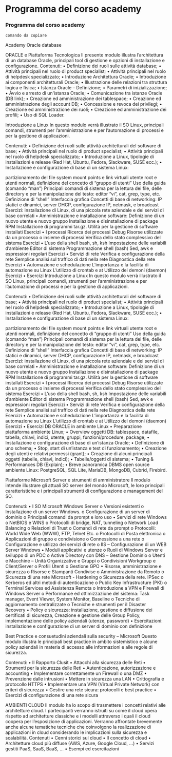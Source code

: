 
# Programma del corso academy 
### Programma del corso academy 


```
comando da copiare 
```





Academy Oracle database

ORACLE e Piattaforma Tecnologica Il presente modulo illustra l’architettura di un database Oracle, principali tool di gestione e opzioni di installazione e configurazione. Contenuti: • Definizione dei ruoli sulle attività database; • Attività principali nel ruolo di product specialist; • Attività principali nel ruolo di helpdesk specializzato; • Introduzione Architettura Oracle; • Introduzione ai componenti architetturali Oracle; • Illustrazione delle relazioni tra struttura logica e fisica; • Istanza Oracle – Definizione; • Parametri di inizializzazione; • Avvio e arresto di un'istanza Oracle; • Comunicazione tra istanze Oracle (DB link); • Creazione ed amministrazione dei tablespace; • Creazione ed amministrazione degli account DB; • Concessione e revoca dei privilegi; • Creazione ed amministrazione dei ruoli; • Creazione ed amministrazione dei profili; • Uso di SQL Loader.

Introduzione a Linux In questo modulo verrà illustrato il SO Linux, principali comandi, strumenti per l’amministrazione e per l’automazione di processi e per la gestione di applicazioni.

Contenuti: • Definizione dei ruoli sulle attività architetturali del software di base; • Attività principali nel ruolo di product specialist; • Attività principali nel ruolo di helpdesk specializzato; • Introduzione a Linux, tipologie di installazioni e release (Red Hat, Ubuntu, Fedora, Slackware, SUSE ecc.); • Installazione e configurazione di base di un sistema Linux:

partizionamento del file system
mount points e link virtuali
utente root e utenti normali, definizione del concetto di “gruppo di utenti”
Uso della guida (comando “man”)
Principali comandi di sistema per la lettura dei file, delle directory e per la manipolazione del testo: editor “vi”, cat, grep, type, etc.
Definizione di “shell”
Interfaccia grafica
Concetti di base di networking: IP statici e dinamici, server DHCP, configurazione IP, netmask, e broadcast
Esercizi: installazione di Linux, di una piccola rete aziendale e dei servizi di base correlati • Amministrazione e installazione software:
Definizione di un nuovo utente e nuovo gruppo
Installazione e disinstallazione di package RPM
Installazione di programmi tar.gz.
Utilità per la gestione di software installati
Esercizi • I processi
Ricerca dei processi
Debug
Risorse utilizzate da un processo o insieme di processi
Verifica dello stato complessivo del sistema
Esercizi • L’uso della shell bash, sh, ksh
Impostazione delle variabili d’ambiente
Editor di sistema
Programmazione shell (bash)
Sed, awk e espressioni regolari
Esercizi • Servizi di rete
Verifica e configurazione della rete
Semplice analisi sul traffico di dati nella rete
Diagnostica della rete
Esercizi • Automazione e schedulazione
L’importanza e la facilita di automazione su Linux
L’utilizzo di crontab e at
Utilizzo dei demoni (daemon)
Esercizi • Esercizi
Introduzione a Linux In questo modulo verrà illustrato il SO Linux, principali comandi, strumenti per l’amministrazione e per l’automazione di processi e per la gestione di applicazioni.

Contenuti: • Definizione dei ruoli sulle attività architetturali del software di base; • Attività principali nel ruolo di product specialist; • Attività principali nel ruolo di helpdesk specializzato; • Introduzione a Linux, tipologie di installazioni e release (Red Hat, Ubuntu, Fedora, Slackware, SUSE ecc.); • Installazione e configurazione di base di un sistema Linux:

partizionamento del file system
mount points e link virtuali
utente root e utenti normali, definizione del concetto di “gruppo di utenti”
Uso della guida (comando “man”)
Principali comandi di sistema per la lettura dei file, delle directory e per la manipolazione del testo: editor “vi”, cat, grep, type, etc.
Definizione di “shell”
Interfaccia grafica
Concetti di base di networking: IP statici e dinamici, server DHCP, configurazione IP, netmask, e broadcast
Esercizi: installazione di Linux, di una piccola rete aziendale e dei servizi di base correlati • Amministrazione e installazione software:
Definizione di un nuovo utente e nuovo gruppo
Installazione e disinstallazione di package RPM
Installazione di programmi tar.gz.
Utilità per la gestione di software installati
Esercizi • I processi
Ricerca dei processi
Debug
Risorse utilizzate da un processo o insieme di processi
Verifica dello stato complessivo del sistema
Esercizi • L’uso della shell bash, sh, ksh
Impostazione delle variabili d’ambiente
Editor di sistema
Programmazione shell (bash)
Sed, awk e espressioni regolari
Esercizi • Servizi di rete
Verifica e configurazione della rete
Semplice analisi sul traffico di dati nella rete
Diagnostica della rete
Esercizi • Automazione e schedulazione
L’importanza e la facilita di automazione su Linux
L’utilizzo di crontab e at
Utilizzo dei demoni (daemon)
Esercizi • Esercizi
DB ORACLE in ambiente Linux • Preparazione piattaforma ambiente Linux; • Overview oggetti DB: tablespace, datafile, tabella, chiavi, indici, utente, gruppi, funzioni/procedure, package; • Installazione e configurazione di base di un’istanza Oracle; • Definizione di uno schema; • Stop, start di un’istanza e test di funzionamento; • Creazione degli utenti e relativi permessi (grant); • Creazione di alcuni principali oggetti (tabelle, chiavi, indici); • Tabelle/oggetti di sistema; • Tuning & Performances DB (Explain); • Breve panoramica DBMS open source ambiente Linux: PostgreSQL, SQL Lite, MariaDB, MongoDB, Cubrid, Firebird.

Piattaforme Microsoft Server e strumenti di amministratore Il modulo intende illustrare gli attuali SO server del mondo Microsoft, le loro principali caratteristiche e i principali strumenti di configurazione e management del SO.

Contenuti: • I SO Microsoft Windows Server o Versioni esistenti o Installazione di un server Windows. o Configurazione di un server di dominio o Principali comandi da prompt e loro uso • Servizi di rete Windows o NetBIOS e WINS o Protocolli di bridge, NAT, tunneling o Network Load Balancing o Relazioni di Trust o Comandi di rete da prompt o Protocolli: World Wide Web (WWW), FTP, Telnet Etc. o Protocolli di Posta elettronica o Applicazioni di gruppo e condivisione o Connessione a una rete o Configurazione e utilizzo dei servizi di rete o IIS – Configurazione di un WEB Server Windows • Moduli applicativi e utenze o Ruoli di Windows Server e sviluppo di un PDC o Active Directory con DNS – Gestione Dominio o Utenti e Macchine – Unità Organizzative e Gruppi o Condivisioni Workgroup e Client/Server o Profili Utenti o Gestione GPO • Risorse, amministrazione e sicurezza o Risorse e Stampanti Condivise o Amministrazione da Remoto o Sicurezza di una rete Microsoft - Hardening o Sicurezza della rete. IPSec o Kerberos ed altri metodi di autenticazione o Public Key Infrastructure (PKI) o Terminal Services ed Assistenza Remota o Introduzione a VPN e Firewall di Windows Server o Performance ed ottimizzazione del sistema: Task manager, Event Viewer, System Monitor, Baseline o Tecniche di aggiornamento centralizzate o Tecniche e strumenti per il Disaster Recovery • Policy e sicurezza: installazione, gestione e diffusione dei certificati di sicurezza, Creazione e gestione delle Group Policy, implementazione delle policy aziendali (utenze, password) • Esercitazioni: installazione e configurazione di un server di dominio con definizione

Best Practice e consuetudini aziendali sulla security – Microsoft Questo modulo illustra le principali best practice in ambito sistemistico e alcune policy aziendali in materia di accesso alle informazioni e alle regole di sicurezza.

Contenuti: • Il Rapporto Clusit • Attacchi alla sicurezza delle Reti • Strumenti per la sicurezza delle Reti • Autenticazione, autorizzazione e accounting • Implementare correttamente un Firewall o una DMZ • Prevenzione dalle intrusioni • Mettere in sicurezza una LAN • Crittografia e protocollo HTTPS • Implementare una VPN (Virtual Private Network) con criteri di sicurezza • Gestire una rete sicura: protocolli e best practice • Esercizi di configurazione di una rete sicura

AMBIENTI CLOUD Il modulo ha lo scopo di trasmettere i concetti relativi alle architetture cloud. I partecipanti verranno istruiti su come il cloud opera rispetto ad architetture classiche e i modelli attraverso i quali il cloud coopera per l’esposizione di applicazioni. Verranno affrontate brevemente anche alcune tematiche tecniche che coinvolgono la realizzazione di applicazioni in cloud considerando le implicazioni sulla sicurezza e scalabilità. Contenuti • Cenni storici sul cloud • Il concetto di cloud • Architetture cloud più diffuse (AWS, Azure, Google Cloud, …) • Servizi gestiti PaaS, SaaS, BaaS, … • Esempi ed esercitazioni
